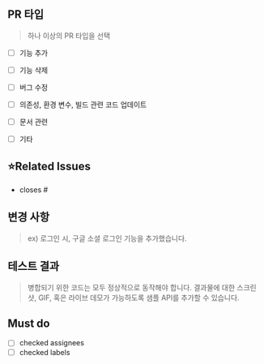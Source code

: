 ## PR 타입
> 하나 이상의 PR 타입을 선택
- [ ] 기능 추가
- [ ] 기능 삭제
- [ ] 버그 수정
- [ ] 의존성, 환경 변수, 빌드 관련 코드 업데이트
- [ ] 문서 관련
- [ ] 기타


## ⭐Related Issues
- closes #


## 변경 사항
> ex) 로그인 시, 구글 소셜 로그인 기능을 추가했습니다.


## 테스트 결과
> 병합되기 위한 코드는 모두 정상적으로 동작해야 합니다. 결과물에 대한 스크린 샷, GIF, 혹은 라이브 데모가 가능하도록 샘플 API를 추가할 수 있습니다.


## Must do
- [ ] checked assignees
- [ ] checked labels
